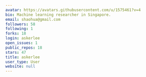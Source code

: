 ```yaml
---
avatar: https://avatars.githubusercontent.com/u/1575461?v=4
bio: Machine learning researcher in Singapore.
email: shaohua@gmail.com
followers: 58
following: 1
forks: 18
login: askerlee
open_issues: 1
public_repos: 18
stars: 47
title: askerlee
user_type: User
website: null
---
```

